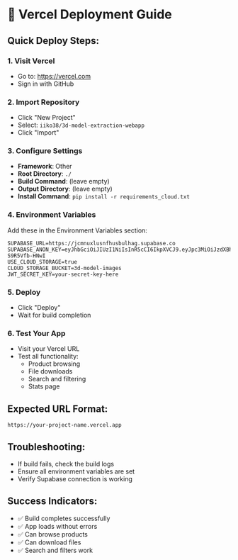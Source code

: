# 🚀 Vercel Deployment Guide

## Quick Deploy Steps:

### 1. Visit Vercel
- Go to: https://vercel.com
- Sign in with GitHub

### 2. Import Repository
- Click "New Project"
- Select: `iiko38/3d-model-extraction-webapp`
- Click "Import"

### 3. Configure Settings
- **Framework**: Other
- **Root Directory**: `./`
- **Build Command**: (leave empty)
- **Output Directory**: (leave empty)
- **Install Command**: `pip install -r requirements_cloud.txt`

### 4. Environment Variables
Add these in the Environment Variables section:

```
SUPABASE_URL=https://jcmnuxlusnfhusbulhag.supabase.co
SUPABASE_ANON_KEY=eyJhbGciOiJIUzI1NiIsInR5cCI6IkpXVCJ9.eyJpc3MiOiJzdXBhYmFzZSIsInJlZiI6ImpjbW51eGx1c25maHVzYnVsaGFnIiwicm9sZSI6ImFub24iLCJpYXQiOjE3NTU4NjY0NDQsImV4cCI6MjA3MTQ0MjQ0NH0.OktEF3rXOxvJcy5PZj52xGezQYKvUG-S9R5Vfb-HNwI
USE_CLOUD_STORAGE=true
CLOUD_STORAGE_BUCKET=3d-model-images
JWT_SECRET_KEY=your-secret-key-here
```

### 5. Deploy
- Click "Deploy"
- Wait for build completion

### 6. Test Your App
- Visit your Vercel URL
- Test all functionality:
  - Product browsing
  - File downloads
  - Search and filtering
  - Stats page

## Expected URL Format:
`https://your-project-name.vercel.app`

## Troubleshooting:
- If build fails, check the build logs
- Ensure all environment variables are set
- Verify Supabase connection is working

## Success Indicators:
- ✅ Build completes successfully
- ✅ App loads without errors
- ✅ Can browse products
- ✅ Can download files
- ✅ Search and filters work
